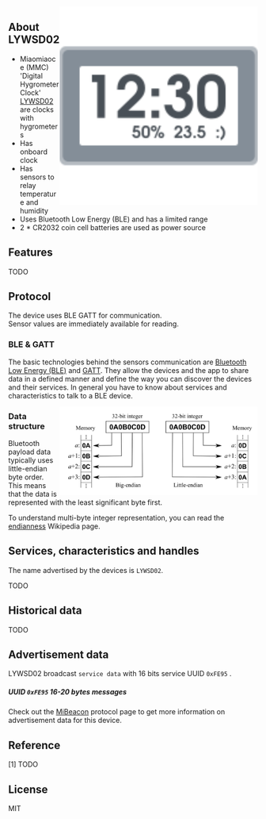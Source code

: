 
<img src="hygrotemp_clock.svg" width="400px" alt="Digital Hygrometer Clock" align="right" />

## About LYWSD02

* Miaomiaoce (MMC) 'Digital Hygrometer Clock' [LYWSD02]() are clocks with hygrometers
* Has onboard clock
* Has sensors to relay temperature and humidity
* Uses Bluetooth Low Energy (BLE) and has a limited range
* 2 * CR2032 coin cell batteries are used as power source

## Features

TODO

## Protocol

The device uses BLE GATT for communication.  
Sensor values are immediately available for reading.  

### BLE & GATT

The basic technologies behind the sensors communication are [Bluetooth Low Energy (BLE)](https://en.wikipedia.org/wiki/Bluetooth_Low_Energy) and [GATT](https://www.bluetooth.com/specifications/gatt).
They allow the devices and the app to share data in a defined manner and define the way you can discover the devices and their services.
In general you have to know about services and characteristics to talk to a BLE device.

<img src="endianness.png" width="400px" alt="Endianness" align="right" />

### Data structure

Bluetooth payload data typically uses little-endian byte order.  
This means that the data is represented with the least significant byte first.  

To understand multi-byte integer representation, you can read the [endianness](https://en.wikipedia.org/wiki/Endianness) Wikipedia page.

## Services, characteristics and handles

The name advertised by the devices is `LYWSD02`.  

TODO

## Historical data

TODO

## Advertisement data

LYWSD02 broadcast `service data` with 16 bits service UUID `0xFE95` .  

##### UUID `0xFE95` 16-20 bytes messages

Check out the [MiBeacon](mibeacon-ble-api.md) protocol page to get more information on advertisement data for this device.  

## Reference

[1] TODO

## License

MIT

